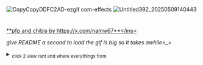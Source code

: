 
![CopyCopyDDFC2AD-ezgif com-effects](https://github.com/user-attachments/assets/1e8f642d-7f5d-4e15-bc49-2a5a8826c1ec)
![Untitled392_20250509140443](https://github.com/user-attachments/assets/a319ecfa-fae7-4ac0-ab50-7c46d2432fbd)


#
<ins>**pfp and chibis by https://x.com/namw67**</ins> 

*give README a second to load the gif is big so it takes awhile>_>*
<details>
  <summary><sub>click 2 view rant and where everythings from</sub></summary>   
  
![cqj55l](https://github.com/user-attachments/assets/3a5379e2-8dae-4711-9ae5-97795d862aad)
  this took FOR FUCKING EVER aka mainly finding a site that would make parts of the gif transparent. still a WIP !!
adding more later ^-^
i hope makoto drowns in the water <3 /aff i love him..
![NewProject44406CD80-ezgif com-resize (2)](https://github.com/user-attachments/assets/158d14ef-638b-4090-89c5-cb6a705b4e6d)



